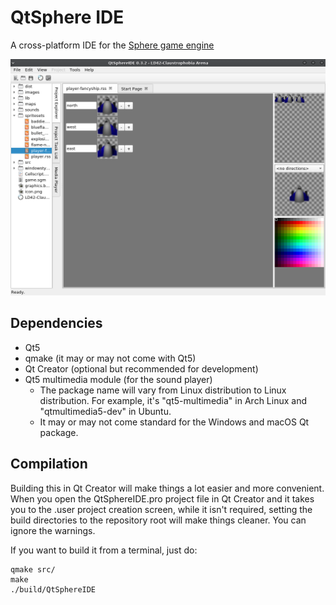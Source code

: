 # QtSphere IDE
A cross-platform IDE for the [Sphere game engine](http://spheredev.org)

![Screenshot](screenshots/screenshot-spriteset.png)

## Dependencies
* Qt5
* qmake (it may or may not come with Qt5)
* Qt Creator (optional but recommended for development)
* Qt5 multimedia module (for the sound player)
	* The package name will vary from Linux distribution to Linux distribution. For example, it's "qt5-multimedia" in Arch Linux and "qtmultimedia5-dev" in Ubuntu.
	* It may or may not come standard for the Windows and macOS Qt package.

## Compilation
Building this in Qt Creator will make things a lot easier and more convenient. When you open the QtSphereIDE.pro project file in Qt Creator and it takes you to the .user project creation screen, while it isn't required, setting the build directories to the repository root will make things cleaner. You can ignore the warnings.

If you want to build it from a terminal, just do:

```
qmake src/
make
./build/QtSphereIDE
```
